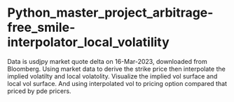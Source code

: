 # Python_master_project_arbitrage-free_smile-interpolator_local_volatility

Data is usdjpy market quote delta on 16-Mar-2023, downloaded from Bloomberg. 
Using market data to derive the strike price then interpolate the implied volatilty and local volatolity. 
Visualize the implied vol surface and local vol surface. And using interpolated vol to pricing option compared that priced by pde pricers.
